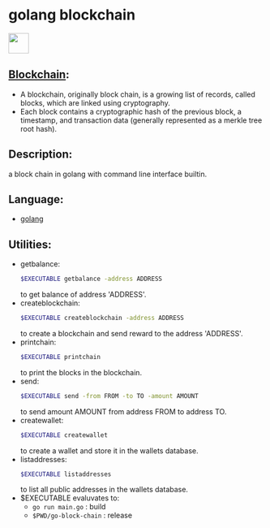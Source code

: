 # golang blockchain
[<img src="https://raw.githubusercontent.com/the-code-innovator/go-block-chain/master/images/mascot.png" width=40 height=40>](https://golang.org)

## [Blockchain](https://en.wikipedia.org/wiki/Blockchain):
* A blockchain, originally block chain, is a growing list of records, called blocks, which are linked using cryptography.
* Each block contains a cryptographic hash of the previous block, a timestamp, and transaction data (generally represented as a merkle tree root hash).

## Description:
a block chain in golang with command line interface builtin.

## Language:
* [golang](https://golang.org)

## Utilities:
* getbalance:
   ```sh
   $EXECUTABLE getbalance -address ADDRESS
   ```
   to get balance of address 'ADDRESS'.
* createblockchain:
   ```sh
   $EXECUTABLE createblockchain -address ADDRESS
   ```
   to create a blockchain and send reward to the address 'ADDRESS'.
* printchain:
   ```sh
   $EXECUTABLE printchain
   ```
   to print the blocks in the blockchain.
* send:
   ```sh
   $EXECUTABLE send -from FROM -to TO -amount AMOUNT
   ```
   to send amount AMOUNT from address FROM to address TO.
* createwallet:
   ```sh
   $EXECUTABLE createwallet
   ```
   to create a wallet and store it in the wallets database.
* listaddresses:
   ```sh
   $EXECUTABLE listaddresses
   ```
   to list all public addresses in the wallets database.
* $EXECUTABLE evaluvates to:
   - `go run main.go`      : build
   - `$PWD/go-block-chain` : release
